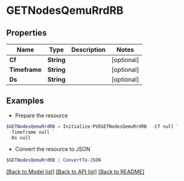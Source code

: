 # GETNodesQemuRrdRB
## Properties

Name | Type | Description | Notes
------------ | ------------- | ------------- | -------------
**Cf** | **String** |  | [optional] 
**Timeframe** | **String** |  | [optional] 
**Ds** | **String** |  | [optional] 

## Examples

- Prepare the resource
```powershell
$GETNodesQemuRrdRB = Initialize-PVEGETNodesQemuRrdRB  -Cf null `
 -Timeframe null `
 -Ds null
```

- Convert the resource to JSON
```powershell
$GETNodesQemuRrdRB | ConvertTo-JSON
```

[[Back to Model list]](../README.md#documentation-for-models) [[Back to API list]](../README.md#documentation-for-api-endpoints) [[Back to README]](../README.md)

